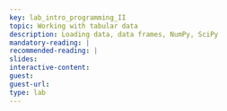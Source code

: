 ```yaml
---
key: lab_intro_programming_II
topic: Working with tabular data
description: Loading data, data frames, NumPy, SciPy  
mandatory-reading: |
recommended-reading: |
slides: 
interactive-content:
guest:
guest-url:
type: lab
---
```






